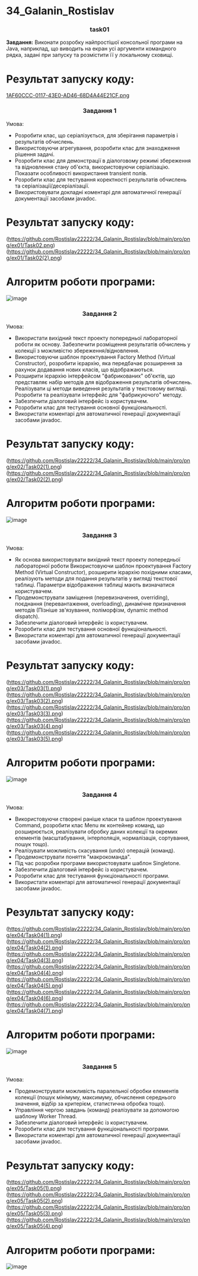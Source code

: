 # 34_Galanin_Rostislav


<h3 align="center">task01</h3>

**Завдання:** Виконати розробку найпростішої консольної програми на Java, наприклад,
що виводить на екран усі аргументи командного рядка, задані при запуску
та розмістити її у локальному сховищі.

# Результат запуску коду:

[1AF60CCC-0117-43E0-AD46-68D4A44E21CF.png](https://github.com/Rostislav22222/34_Galanin_Rostislav/blob/main/Task01/1AF60CCC-0117-43E0-AD46-68D4A44E21CF.png)

<h3 align="center">Завдання 1</h3>
Умова:
<ul>
  <li>Розробити клас, що серіалізується, для зберігання параметрів і результатів обчислень.</li>
  <li>Використовуючи агрегування, розробити клас для знаходження рішення задачі.</li>
  <li>Розробити клас для демонстрації в діалоговому режимі збереження та відновлення стану об'єкта, використовуючи серіалізацію. Показати особливості використання transient полів.</li>
  <li>Розробити клас для тестування коректності результатів обчислень та серіалізації/десеріалізації.</li>
  <li>Використовувати докладні коментарі для автоматичної генерації документації засобами javadoc.</li>
</ul>

# Результат запуску коду:

(https://github.com/Rostislav22222/34_Galanin_Rostislav/blob/main/pro/png/ex01/Task02.png)
(https://github.com/Rostislav22222/34_Galanin_Rostislav/blob/main/pro/png/ex01/Task02(2).png)

# Алгоритм роботи програми:
![image](https://user-images.githubusercontent.com/119488812/232429053-4eacb0f4-2b9c-49e1-ae16-013dde778b43.png)


<h3 align="center">Завдання 2</h3>
Умова:
 <ul>
		<li>Використати вихідний текст проекту попередньої лабораторної роботи як основу. Забезпечити розміщення результатів обчислень у колекції з можливістю збереження/відновлення.</li> 
    <li>Використовуючи шаблон проектування Factory Method (Virtual Constructor), розробити ієрархію, яка передбачає розширення за рахунок додавання нових класів, що відображаються.</li>
		<li>Розширити ієрархію інтерфейсом "фабрикованих" об'єктів, що представляє набір методів для відображення результатів обчислень. Реалізувати ці методи виведення результатів у текстовому вигляді. Розробити та реалізувати інтерфейс для "фабрикуючого" методу.</li>
		<li>Забезпечити діалоговий інтерфейс із користувачем.</li>
		<li>Розробити клас для тестування основної функціональності.</li>
		<li>Використати коментарі для автоматичної генерації документації засобами javadoc.</li>
	</ul>
  
  # Результат запуску коду:
  
  (https://github.com/Rostislav22222/34_Galanin_Rostislav/blob/main/pro/png/ex02/Task02(1).png)
  (https://github.com/Rostislav22222/34_Galanin_Rostislav/blob/main/pro/png/ex02/Task02(2).png)
  
  # Алгоритм роботи програми:
  
  ![image](https://user-images.githubusercontent.com/119488812/232429292-601ffa14-d442-41bf-a84c-6babb4abf375.png)

  <h3 align="center">Завдання 3</h3>
Умова:
<ul>
  <li>Як основа використовувати вихідний текст проекту попередньої лабораторної роботи Використовуючи шаблон проектування Factory Method (Virtual Constructor), розширити ієрархію похідними класами, реалізують методи для подання результатів у вигляді текстової таблиці. Параметри відображення таблиці мають визначатися користувачем.</li>
<li>Продемонструвати заміщення (перевизначення, overriding), поєднання (перевантаження, overloading), динамічне призначення методів (Пізніше зв'язування, поліморфізм, dynamic method dispatch).</li>
<li>Забезпечити діалоговий інтерфейс із користувачем.</li>
<li>Розробити клас для тестування основної функціональності.</li>
<li>Використати коментарі для автоматичної генерації документації засобами javadoc.</li>
    </ul>
    
   # Результат запуску коду:
   
   (https://github.com/Rostislav22222/34_Galanin_Rostislav/blob/main/pro/png/ex03/Task03(1).png)
   (https://github.com/Rostislav22222/34_Galanin_Rostislav/blob/main/pro/png/ex03/Task03(2).png)
   (https://github.com/Rostislav22222/34_Galanin_Rostislav/blob/main/pro/png/ex03/Task03(3).png)
   (https://github.com/Rostislav22222/34_Galanin_Rostislav/blob/main/pro/png/ex03/Task03(4).png)
   (https://github.com/Rostislav22222/34_Galanin_Rostislav/blob/main/pro/png/ex03/Task03(5).png)
   
   # Алгоритм роботи програми:
   
   ![image](https://user-images.githubusercontent.com/119488812/232429488-f12d74e8-2fac-45dc-9940-b3ba70b07d33.png)

   
   <h3 align="center">Завдання 4</h3>
Умова:
     <ul>
    <li>Використовуючи створені раніше класи та шаблон проектування Command, розробити клас Menu як контейнер команд, що розширюється, реалізувати обробку даних колекції та окремих елементів (масштабування, інтерполяція, нормалізація, сортування, пошук тощо).</li>
<li>Реалізувати можливість скасування (undo) операцій (команд).</li>
<li>Продемонструвати поняття "макрокоманда".</li>
<li>Під час розробки програми використовувати шаблон Singletone.</li>
<li>Забезпечити діалоговий інтерфейс із користувачем.</li>
<li>Розробити клас для тестування функціональності програми.</li>
<li>Використати коментарі для автоматичної генерації документації засобами javadoc.</li>
  </ul>
      
   # Результат запуску коду:
   
   (https://github.com/Rostislav22222/34_Galanin_Rostislav/blob/main/pro/png/ex04/Task04(1).png)
   (https://github.com/Rostislav22222/34_Galanin_Rostislav/blob/main/pro/png/ex04/Task04(2).png)
   (https://github.com/Rostislav22222/34_Galanin_Rostislav/blob/main/pro/png/ex04/Task04(3).png)
   (https://github.com/Rostislav22222/34_Galanin_Rostislav/blob/main/pro/png/ex04/Task04(4).png)
   (https://github.com/Rostislav22222/34_Galanin_Rostislav/blob/main/pro/png/ex04/Task04(5).png)
   (https://github.com/Rostislav22222/34_Galanin_Rostislav/blob/main/pro/png/ex04/Task04(6).png)
   (https://github.com/Rostislav22222/34_Galanin_Rostislav/blob/main/pro/png/ex04/Task04(7).png)
   
   # Алгоритм роботи програми:
   
   ![image](https://user-images.githubusercontent.com/119488812/232429699-875c5f85-05af-4b74-871e-b8b10360409b.png)
   
   <h3 align="center">Завдання 5</h3>
Умова:
<ul>
	<li>Продемонструвати можливість паралельної обробки елементів колекції (пошук мінімуму, максимуму, обчислення середнього значення, відбір за критерієм, статистична обробка тощо).</li>
<li>Управління чергою завдань (команд) реалізувати за допомогою шаблону Worker Thread.</li>
<li>Забезпечити діалоговий інтерфейс із користувачем.</li>
<li>Розробити клас для тестування функціональності програми.</li>
<li>Використати коментарі для автоматичної генерації документації засобами javadoc.</li>
	</ul>
	
# Результат запуску коду:

(https://github.com/Rostislav22222/34_Galanin_Rostislav/blob/main/pro/png/ex05/Task05(1).png)
(https://github.com/Rostislav22222/34_Galanin_Rostislav/blob/main/pro/png/ex05/Task05(2).png)
(https://github.com/Rostislav22222/34_Galanin_Rostislav/blob/main/pro/png/ex05/Task05(3).png)
(https://github.com/Rostislav22222/34_Galanin_Rostislav/blob/main/pro/png/ex05/Task05(4).png)

# Алгоритм роботи програми:

![image](https://user-images.githubusercontent.com/119488812/232429812-a49e43b9-06dc-4880-8b97-10d43e94c444.png)

